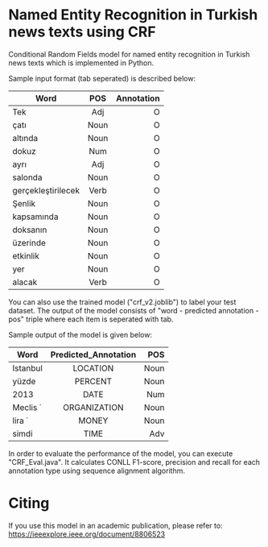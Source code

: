 # Named Entity Recognition in Turkish news texts using CRF

Conditional Random Fields model for named entity recognition in Turkish news texts which is implemented in Python.

Sample input format (tab seperated) is described below: <br />

| Word        | POS           | Annotation  |
| ------------|:-------------:| -----:      |
| Tek         | Adj           | O           |
| çatı        | Noun          | O           |
| altında     | Noun          | O           |
| dokuz       | Num           | O           |
| ayrı        | Adj           | O           |
| salonda     | Noun          | O           |
| gerçekleştirilecek | Verb   | O           |
| Şenlik      | Noun          | O           |
| kapsamında	| Noun	        | O           |
|doksanın	    | Noun	        | O           |
|üzerinde	    | Noun	        | O           |
| etkinlik	  | Noun	        | O           |
| yer	        | Noun	        | O           |
| alacak	    | Verb	        | O           |

You can also use the trained model ("crf_v2.joblib") to label your test dataset. The output of the model consists of "word - predicted annotation - pos" triple where each item is seperated with tab.

Sample output of the model is given below: <br />

| Word        | Predicted_Annotation | POS     |
| ------------|:-------------:       | -----:  |
| Istanbul    | LOCATION             | Noun    |
| yüzde       | PERCENT              | Noun    |
| 2013        | DATE                 | Num     |
| Meclis ˙    | ORGANIZATION	       | Noun    |
| lira ˙      | MONEY                |	Noun   |
| simdi       | TIME                 |  Adv    |

In order to evaluate the performance of the model, you can execute "CRF_Eval.java". It calculates CONLL F1-score, precision and recall for each annotation type using sequence alignment algorithm.

# Citing
If you use this model in an academic publication, please refer to: https://ieeexplore.ieee.org/document/8806523



